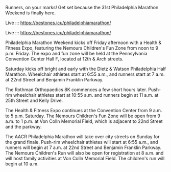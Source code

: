 Runners, on your marks! Get set because the 31st Philadelphia Marathon Weekend is finally here.

Live ::: https://bestones.icu/philadelphiamarathon/

Live ::: https://bestones.icu/philadelphiamarathon/

Philadelphia Marathon Weekend kicks off Friday afternoon with a Health & Fitness Expo, featuring the Nemours Children's Fun Zone from noon to 9 p.m. Friday. The expo and fun zone will be held at the Pennsylvania Convention Center Hall F, located at 12th & Arch streets. 

Saturday kicks off bright and early with the Dietz & Watson Philadelphia Half Marathon. Wheelchair athletes start at 6:55 a.m., and runners start at 7 a.m. at 22nd Street and Benjamin Franklin Parkway.

The Rothman Orthopaedics 8K commences a few short hours later. Push-rim wheelchair athletes start at 10:55 a.m. and runners begin at 11 a.m. at 25th Street and Kelly Drive.

The Health & Fitness Expo continues at the Convention Center from 9 a.m. to 5 p.m. Saturday. The Nemours Children's Fun Zone will be open from 9 a.m. to 1 p.m. at Von Colln Memorial Field, which is adjacent to 22nd Street and the parkway.

The AACR Philadelphia Marathon will take over city streets on Sunday for the grand finale. Push-rim wheelchair athletes will start at 6:55 a.m., and runners will begin at 7 a.m. at 22nd Street and Benjamin Franklin Parkway. The Nemours Children's Run will also be open for registration at 8 a.m. and will host family activities at Von Colln Memorial Field. The children's run will begin at 10 a.m.

